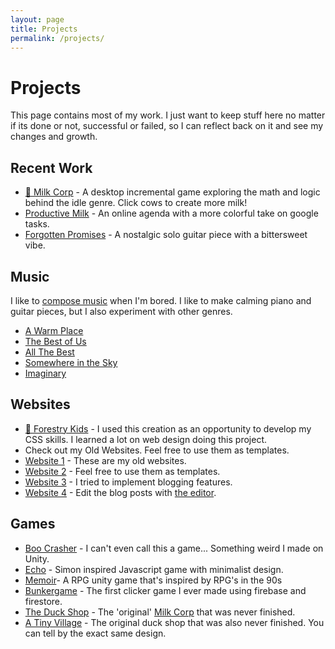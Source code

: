 ```yaml
---
layout: page
title: Projects
permalink: /projects/
---
```


# Projects

This page contains most of my work. I just want to keep stuff here no matter if its done or not, successful or failed, so I can reflect back on it and see my changes and growth.

## Recent Work

- [🥛 Milk Corp](https://milk-crop.github.io/index.html) - A desktop incremental game exploring the math and logic behind the idle genre. Click cows to create more milk!
- [Productive Milk](https://jaysontian.github.io/data/productive-milk/index.html) - An online agenda with a more colorful take on google tasks.
- [Forgotten Promises](https://soundcloud.com/picxight-productions/forgotten-promises) - A nostalgic solo guitar piece with a bittersweet vibe.

## Music

I like to [compose music](https://soundcloud.com/picxight-productions) when I'm bored. I like to make calming piano and guitar pieces, but I also experiment with other genres.

- [A Warm Place](https://soundcloud.com/picxight-productions/a-warm-place)
- [The Best of Us](https://soundcloud.com/picxight-productions/the-best-of-us)
- [All The Best](https://soundcloud.com/picxight-productions/all-the-best)
- [Somewhere in the Sky](https://soundcloud.com/picxight-productions/somewhere-in-the-sky)
- [Imaginary](https://soundcloud.com/picxight-productions/imaginary)

## Websites

- [🌲 Forestry Kids](https://jaysontian.github.io/data/websites/ForestryKids/index.html) - I used this creation as an opportunity to develop my CSS skills. I learned a lot on web design doing this project.
- Check out my Old Websites. Feel free to use them as templates.
- [Website 1](https://jaysontian.github.io/data/websites/Previous-Sites/oldpage/index.html) - These are my old websites. 
- [Website 2](https://jaysontian.github.io/data/websites/Previous-Sites/oldpage2/oldpage2.html) - Feel free to use them as templates.
- [Website 3](https://jaysontian.github.io/data/websites/Previous-Sites/oldpage3/oldpage3.html) - I tried to implement blogging features.
- [Website 4](https://jaysontian.github.io/data/websites/Previous-Sites/oldpage4/index.html) - Edit the blog posts with [the editor](https://jaysontian.github.io/data/websites/Previous-Sites/oldpage4/editor/editor.html). 

## Games

- [Boo Crasher](https://jaysontian.github.io/data/games_successful/BooCrasher/index.html) - I can't even call this a game... Something weird I made on Unity.
- [Echo](https://jaysontian.github.io/data/games_successful/Echo/echo.html) - Simon inspired Javascript game with minimalist design.
- [Memoir](https://jaezun.itch.io/memoir)- A RPG unity game that's inspired by RPG's in the 90s
- [Bunkergame](https://jaysontian.github.io/data/games_successful/bunkergame/index.html) - The first clicker game I ever made using firebase and firestore.
- [The Duck Shop](https://jaysontian.github.io/data/games_failed/theduckshop/test.html) - The 'original' [Milk Corp](https://jaysontian.github.io/data/Milkcorp/site/index.html) that was never finished.
- [A Tiny Village](https://jaysontian.github.io/data/games_failed/A%20Tiny%20Village/index.html) - The original duck shop that was also never finished. You can tell by the exact same design.